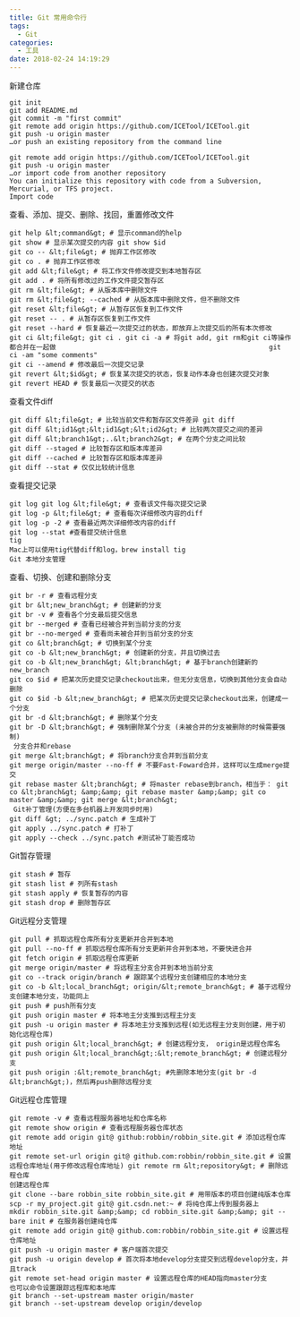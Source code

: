 ```yaml
---
title: Git 常用命令行
tags:
  - Git
categories:
  - 工具
date: 2018-02-24 14:19:29
---
```


新建仓库

    git init
    git add README.md
    git commit -m "first commit"
    git remote add origin https://github.com/ICETool/ICETool.git
    git push -u origin master
    …or push an existing repository from the command line
    
    git remote add origin https://github.com/ICETool/ICETool.git
    git push -u origin master
    …or import code from another repository
    You can initialize this repository with code from a Subversion, Mercurial, or TFS project.
    Import code
    

查看、添加、提交、删除、找回，重置修改文件

    git help &lt;command&gt; # 显示command的help
    git show # 显示某次提交的内容 git show $id
    git co -- &lt;file&gt; # 抛弃工作区修改
    git co . # 抛弃工作区修改
    git add &lt;file&gt; # 将工作文件修改提交到本地暂存区
    git add . # 将所有修改过的工作文件提交暂存区
    git rm &lt;file&gt; # 从版本库中删除文件
    git rm &lt;file&gt; --cached # 从版本库中删除文件，但不删除文件
    git reset &lt;file&gt; # 从暂存区恢复到工作文件
    git reset -- . # 从暂存区恢复到工作文件
    git reset --hard # 恢复最近一次提交过的状态，即放弃上次提交后的所有本次修改
    git ci &lt;file&gt; git ci . git ci -a # 将git add, git rm和git ci等操作都合并在一起做　　　　　　　　　　　　　　　　　　　　　　　　　　　　　　　　git ci -am "some comments"
    git ci --amend # 修改最后一次提交记录
    git revert &lt;$id&gt; # 恢复某次提交的状态，恢复动作本身也创建次提交对象
    git revert HEAD # 恢复最后一次提交的状态
    

查看文件diff

    git diff &lt;file&gt; # 比较当前文件和暂存区文件差异 git diff
    git diff &lt;id1&gt;&lt;id1&gt;&lt;id2&gt; # 比较两次提交之间的差异
    git diff &lt;branch1&gt;..&lt;branch2&gt; # 在两个分支之间比较
    git diff --staged # 比较暂存区和版本库差异
    git diff --cached # 比较暂存区和版本库差异
    git diff --stat # 仅仅比较统计信息
    

查看提交记录

    git log git log &lt;file&gt; # 查看该文件每次提交记录
    git log -p &lt;file&gt; # 查看每次详细修改内容的diff
    git log -p -2 # 查看最近两次详细修改内容的diff
    git log --stat #查看提交统计信息
    tig
    Mac上可以使用tig代替diff和log，brew install tig
    Git 本地分支管理
    

查看、切换、创建和删除分支

    git br -r # 查看远程分支
    git br &lt;new_branch&gt; # 创建新的分支
    git br -v # 查看各个分支最后提交信息
    git br --merged # 查看已经被合并到当前分支的分支
    git br --no-merged # 查看尚未被合并到当前分支的分支
    git co &lt;branch&gt; # 切换到某个分支
    git co -b &lt;new_branch&gt; # 创建新的分支，并且切换过去
    git co -b &lt;new_branch&gt; &lt;branch&gt; # 基于branch创建新的new_branch
    git co $id # 把某次历史提交记录checkout出来，但无分支信息，切换到其他分支会自动删除
    git co $id -b &lt;new_branch&gt; # 把某次历史提交记录checkout出来，创建成一个分支
    git br -d &lt;branch&gt; # 删除某个分支
    git br -D &lt;branch&gt; # 强制删除某个分支 (未被合并的分支被删除的时候需要强制)
     分支合并和rebase
    git merge &lt;branch&gt; # 将branch分支合并到当前分支
    git merge origin/master --no-ff # 不要Fast-Foward合并，这样可以生成merge提交
    git rebase master &lt;branch&gt; # 将master rebase到branch，相当于： git co &lt;branch&gt; &amp;&amp; git rebase master &amp;&amp; git co master &amp;&amp; git merge &lt;branch&gt;
     Git补丁管理(方便在多台机器上开发同步时用)
    git diff &gt; ../sync.patch # 生成补丁
    git apply ../sync.patch # 打补丁
    git apply --check ../sync.patch #测试补丁能否成功
    

Git暂存管理

    git stash # 暂存
    git stash list # 列所有stash
    git stash apply # 恢复暂存的内容
    git stash drop # 删除暂存区
    

Git远程分支管理

    git pull # 抓取远程仓库所有分支更新并合并到本地
    git pull --no-ff # 抓取远程仓库所有分支更新并合并到本地，不要快进合并
    git fetch origin # 抓取远程仓库更新
    git merge origin/master # 将远程主分支合并到本地当前分支
    git co --track origin/branch # 跟踪某个远程分支创建相应的本地分支
    git co -b &lt;local_branch&gt; origin/&lt;remote_branch&gt; # 基于远程分支创建本地分支，功能同上
    git push # push所有分支
    git push origin master # 将本地主分支推到远程主分支
    git push -u origin master # 将本地主分支推到远程(如无远程主分支则创建，用于初始化远程仓库)
    git push origin &lt;local_branch&gt; # 创建远程分支， origin是远程仓库名
    git push origin &lt;local_branch&gt;:&lt;remote_branch&gt; # 创建远程分支
    git push origin :&lt;remote_branch&gt; #先删除本地分支(git br -d &lt;branch&gt;)，然后再push删除远程分支
    

Git远程仓库管理

    git remote -v # 查看远程服务器地址和仓库名称
    git remote show origin # 查看远程服务器仓库状态
    git remote add origin git@ github:robbin/robbin_site.git # 添加远程仓库地址
    git remote set-url origin git@ github.com:robbin/robbin_site.git # 设置远程仓库地址(用于修改远程仓库地址) git remote rm &lt;repository&gt; # 删除远程仓库
    创建远程仓库
    git clone --bare robbin_site robbin_site.git # 用带版本的项目创建纯版本仓库
    scp -r my_project.git git@ git.csdn.net:~ # 将纯仓库上传到服务器上
    mkdir robbin_site.git &amp;&amp; cd robbin_site.git &amp;&amp; git --bare init # 在服务器创建纯仓库
    git remote add origin git@ github.com:robbin/robbin_site.git # 设置远程仓库地址
    git push -u origin master # 客户端首次提交
    git push -u origin develop # 首次将本地develop分支提交到远程develop分支，并且track
    git remote set-head origin master # 设置远程仓库的HEAD指向master分支
    也可以命令设置跟踪远程库和本地库
    git branch --set-upstream master origin/master
    git branch --set-upstream develop origin/develop